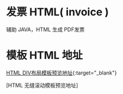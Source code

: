 # 发票 HTML( invoice )
辅助 JAVA，HTML 生成 PDF发票
# 模板 HTML 地址
[HTML DIV布局模板预览地址](https://leexhuan.github.io/Invoice/index.html){:target="_blank"}

[HTML 无缝滚动模板预览地址]<a href="https://leexhuan.github.io/Invoice/new_file.html" target="_blank">

